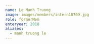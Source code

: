 ```yaml
---
name: Le Manh Truong 
image: images/members/intern10709.jpg 
role: formerMem
enteryear: 2018
aliases:
  - manh truong le
---
```

